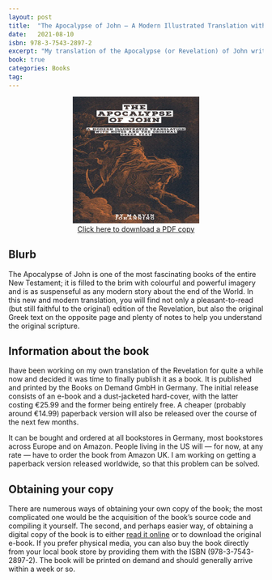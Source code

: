 ```yaml
---
layout: post
title:  "The Apocalypse of John — A Modern Illustrated Translation with Notes and the Original Greek Text"
date:   2021-08-10
isbn: 978-3-7543-2897-2
excerpt: "My translation of the Apocalypse (or Revelation) of John written in a modern style and with pictures and paintings following every chapter and the original Greek text."
book: true
categories: Books
tag:
---
```


<center><img src="/assets/images/books/apocalypse_grc.webp" height="250" width="250"></center>

<center><a href="/assets/docs/books/revelation.pdf">Click here to download a PDF copy</a></center>


## Blurb
The Apocalypse of John is one of the most fascinating books of the entire New Testament; it is filled to the brim with colourful and powerful imagery and is as suspenseful as any modern story about the end of the World. In this new and modern translation, you will find not only a pleasant-to-read (but still faithful to the original) edition of the Revelation, but also the original Greek text on the opposite page and plenty of notes to help you understand the original scripture.

## Information about the book
Ihave been working on my own translation of the Revelation for quite a while now and decided it was time to finally publish it as a book. It is published and printed by the Books on Demand GmbH in Germany. The initial release consists of an e-book and a dust-jacketed hard-cover, with the latter costing €25.99 and the former being entirely free. A cheaper (probably around €14.99) paperback version will also be released over the course of the next few months.

It can be bought and ordered at all bookstores in Germany, most bookstores across Europe and on Amazon. People living in the US will — for now, at any rate — have to order the book from Amazon UK. I am working on getting a paperback version released worldwide, so that this problem can be solved.

## Obtaining your copy
There are numerous ways of obtaining your own copy of the book; the most complicated one would be the acquisition of the book’s source code and compiling it yourself. The second, and perhaps easier way, of obtaining a digital copy of the book is to either <a href="https://ancient-greek.net/translations/GNT/apocalypse/index.php">read it online</a> or to download the original e-book. If you prefer physical media, you can also buy the book directly from your local book store by providing them with the ISBN (978-3-7543-2897-2). The book will be printed on demand and should generally arrive within a week or so.
